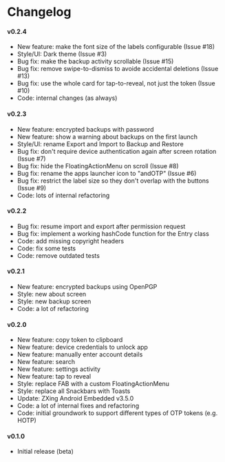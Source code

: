 # Changelog

#### v0.2.4

 * New feature: make the font size of the labels configurable (Issue #18)
 * Style/UI: Dark theme (Issue #3)
 * Bug fix: make the backup activity scrollable (Issue #15)
 * Bug fix: remove swipe-to-dismiss to avoide accidental deletions (Issue #13)
 * Bug fix: use the whole card for tap-to-reveal, not just the token (Issue #10)
 * Code: internal changes (as always)

#### v0.2.3

 * New feature: encrypted backups with password
 * New feature: show a warning about backups on the first launch
 * Style/UI: rename Export and Import to Backup and Restore
 * Bug fix: don't require device authentication again after screen rotation (Issue #7)
 * Bug fix: hide the FloatingActionMenu on scroll (Issue #8)
 * Bug fix: rename the apps launcher icon to "andOTP" (Issue #6)
 * Bug fix: restrict the label size so they don't overlap with the buttons (Issue #9)
 * Code: lots of internal refactoring

#### v0.2.2

 * Bug fix: resume import and export after permission request
 * Bug fix: implement a working hashCode function for the Entry class
 * Code: add missing copyright headers
 * Code: fix some tests
 * Code: remove outdated tests

#### v0.2.1

 * New feature: encrypted backups using OpenPGP
 * Style: new about screen
 * Style: new backup screen
 * Code: a lot of refactoring

#### v0.2.0

 * New feature: copy token to clipboard
 * New feature: device credentials to unlock app
 * New feature: manually enter account details
 * New feature: search
 * New feature: settings activity
 * New feature: tap to reveal
 * Style: replace FAB with a custom FloatingActionMenu
 * Style: replace all Snackbars with Toasts
 * Update: ZXing Android Embedded v3.5.0
 * Code: a lot of internal fixes and refactoring
 * Code: initial groundwork to support different types of OTP tokens (e.g. HOTP)

#### v0.1.0

 * Initial release (beta)

